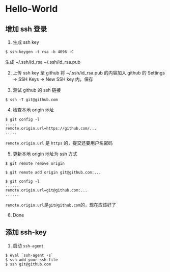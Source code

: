 # Hello-World

## 增加 ssh 登录
1. 生成 ssh key
  ```
  $ ssh-keygen -t rsa -b 4096 -C
  ```
  生成 
  ~/.ssh/id_rsa
  ~/.ssh/id_rsa.pub

2. 上传 ssh key 至 github
  将 ~/.ssh/id_rsa.pub 的内容加入 github 的 Settings -> SSH Keys -> New SSH key 内，保存

3. 测试 github 的 ssh 链接
  ```
  $ ssh -T git@github.com
  ```

4. 检查本地 origin 地址
  ```
  $ git config -l
  .....
  remote.origin.url=https://github.com/...
  .....
  ```
  ``remote.origin.url`` 是 ``https`` 的，提交还要用户名密码

5. 更新本地 origin 地址为 ssh 方式
  ```
  $ git remote remove origin

  $ git remote add origin git@github.com:...

  $ git config -l
  ......
  remote.origin.url=git@github.com:...
  ......
  ```
  ``remote.origin.url``是``git@github.com``的，现在应该好了

6. Done


## 添加 ssh-key
1. 启动 `ssh-agent`
  ```
  $ eval `ssh-agent -s`
  $ ssh-add your-ssh-file
  $ ssh git@github.com


